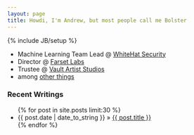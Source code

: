 ```yaml
---
layout: page
title: Howdi, I'm Andrew, but most people call me Bolster
---
```

{% include JB/setup %}


* Machine Learning Team Lead @ [WhiteHat Security](https://www.whitehatsec.com)
* Director @ [Farset Labs](https://www.farsetlabs.org.uk)
* Trustee @ [Vault Artist Studios](https://www.vaultartiststudios.com/)
* among [other things](/about)

### Recent Writings

<ul class="posts">  
  {% for post in site.posts limit:30 %}  
     <li>  
       <span>{{ post.date | date_to_string }}</span> &raquo;  
       <a href="{{ BASE_PATH }}{{ post.url }}">  
       {{ post.title }}</a>  
     </li>  
  {% endfor %}  
</ul>
